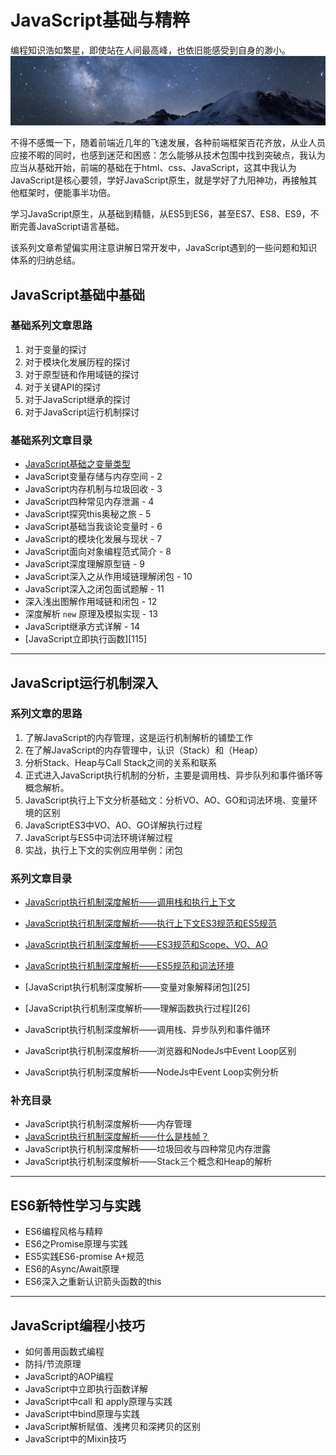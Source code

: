 # JavaScript基础与精粹

编程知识浩如繁星，即使站在人间最高峰，也依旧能感受到自身的渺小。
![base is important as Sun](./_assets/galaxy-stars.jpg "galaxy.jpg")

不得不感慨一下，随着前端近几年的飞速发展，各种前端框架百花齐放，从业人员应接不暇的同时，也感到迷茫和困惑：怎么能够从技术包围中找到突破点，我认为应当从基础开始，前端的基础在于html、css、JavaScript，这其中我认为JavaScript是核心要领，学好JavaScript原生，就是学好了九阳神功，再接触其他框架时，便能事半功倍。

学习JavaScript原生，从基础到精髓，从ES5到ES6，甚至ES7、ES8、ES9，不断完善JavaScript语言基础。

该系列文章希望偏实用注意讲解日常开发中，JavaScript遇到的一些问题和知识体系的归纳总结。

## JavaScript基础中基础

### 基础系列文章思路

1. 对于变量的探讨
2. 对于模块化发展历程的探讨
3. 对于原型链和作用域链的探讨
4. 对于关键API的探讨
5. 对于JavaScript继承的探讨
6. 对于JavaScript运行机制探讨

### 基础系列文章目录

* [JavaScript基础之变量类型][101]
* JavaScript变量存储与内存空间 - 2
* JavaScript内存机制与垃圾回收 - 3
* JavaScript四种常见内存泄漏 - 4
* JavaScript探究this奥秘之旅 - 5
* JavaScript基础当我谈论变量时 - 6
* JavaScript的模块化发展与现状 - 7
* JavaScript面向对象编程范式简介 - 8
* JavaScript深度理解原型链 - 9
* JavaScript深入之从作用域链理解闭包 - 10
* JavaScript深入之闭包面试题解 - 11
* 深入浅出图解作用域链和闭包 - 12
* 深度解析 `new` 原理及模拟实现 - 13
* JavaScript继承方式详解 - 14
* [JavaScript立即执行函数][115]

[101]: https://github.com/Martin-Shao/Road-to-FullStack/blob/master/javascript/articles/js-variable-type.md
[105]: https://github.com/Martin-Shao/Road-to-FullStack/blob/master/javascript/articles/js-iife.md

----------------------------------------------------------------------------

## JavaScript运行机制深入

### 系列文章的思路

1. 了解JavaScript的内存管理，这是运行机制解析的铺垫工作
2. 在了解JavaScript的内存管理中，认识（Stack）和（Heap）
3. 分析Stack、Heap与Call Stack之间的关系和联系
4. 正式进入JavaScript执行机制的分析，主要是调用栈、异步队列和事件循环等概念解析。
5. JavaScript执行上下文分析基础文：分析VO、AO、GO和词法环境、变量环境的区别
6. JavaScriptES3中VO、AO、GO详解执行过程
7. JavaScript与ES5中词法环境详解过程
8. 实战，执行上下文的实例应用举例：闭包

### 系列文章目录

* [JavaScript执行机制深度解析——调用栈和执行上下文][21]
* [JavaScript执行机制深度解析——执行上下文ES3规范和ES5规范][22]
* [JavaScript执行机制深度解析——ES3规范和Scope、VO、AO][23]
* [JavaScript执行机制深度解析——ES5规范和词法环境][24]
* [JavaScript执行机制深度解析——变量对象解释闭包][25]
* [JavaScript执行机制深度解析——理解函数执行过程][26]

* JavaScript执行机制深度解析——调用栈、异步队列和事件循环
* JavaScript执行机制深度解析——浏览器和NodeJs中Event Loop区别
* JavaScript执行机制深度解析——NodeJs中Event Loop实例分析

### 补充目录

* JavaScript执行机制深度解析——内存管理
* [JavaScript执行机制深度解析——什么是栈帧？][28]
* JavaScript执行机制深度解析——垃圾回收与四种常见内存泄露
* JavaScript执行机制深度解析——Stack三个概念和Heap的解析

----------------------------------------------------------------------------

## ES6新特性学习与实践

* ES6编程风格与精粹
* ES6之Promise原理与实践
* ES5实践ES6-promise A+规范
* ES6的Async/Await原理
* ES6深入之重新认识箭头函数的this

----------------------------------------------------------------------------

## JavaScript编程小技巧

* 如何善用函数式编程
* 防抖/节流原理
* JavaScript的AOP编程
* JavaScript中立即执行函数详解
* JavaScript中call 和 apply原理与实践
* JavaScript中bind原理与实践
* JavaScript解析赋值、浅拷贝和深拷贝的区别
* JavaScript中的Mixin技巧

[21]: https://github.com/Martin-Shao/Road-to-FullStack/blob/master/javascript/running-analysis/callstack-context.md
[22]: https://github.com/Martin-Shao/Road-to-FullStack/blob/master/javascript/running-analysis/context-es3-es5.md
[23]: https://github.com/Martin-Shao/Road-to-FullStack/blob/master/javascript/running-analysis/es3-vo-ao.md
[24]: https://github.com/Martin-Shao/Road-to-FullStack/blob/master/javascript/running-analysis/es5-le-ve.md
[28]: https://github.com/Martin-Shao/Road-to-FullStack/blob/master/javascript/articles/2019-4-21-1.md
